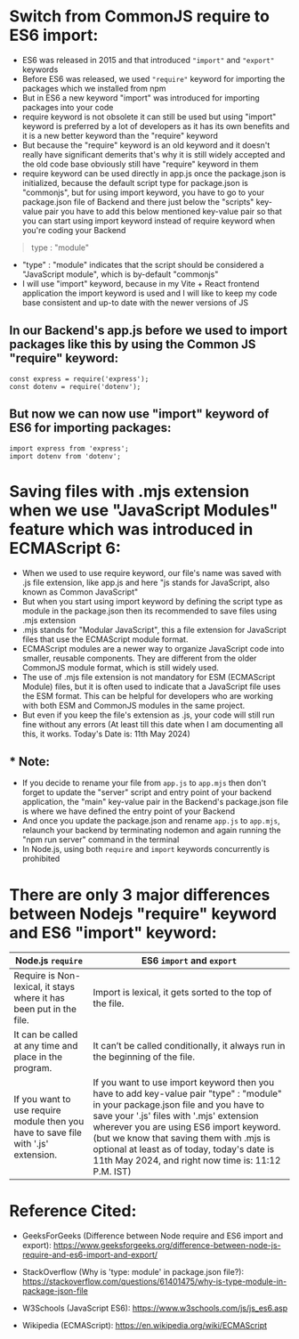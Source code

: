 # Switch from CommonJS require to ES6 import: 


- ES6 was released in 2015 and that introduced ` "import" ` and ` "export" ` keywords 
- Before ES6 was released, we used ` "require" ` keyword for importing the packages which we installed from npm 
- But in ES6 a new keyword "import" was introduced for importing packages into your code 
- require keyword is not obsolete it can still be used but using "import" keyword is preferred by a lot of developers as it has its own benefits and it is a new better keyword than the "require" keyword 
- But because the "require" keyword is an old keyword and it doesn't really have significant demerits that's why it is still widely accepted and the old code base obviously still have "require" keyword in them 
- require keyword can be used directly in app.js once the package.json is initialized, because the default script type for package.json is "commonjs", but for using import keyword, you have to go to your package.json file of Backend and there just below the "scripts" key-value pair you have to add this below mentioned key-value pair so that you can start using import keyword instead of require keyword when you're coding your Backend 
> type : "module"  
- "type" : "module" indicates that the script should be considered a "JavaScript module", which is by-default "commonjs" 
- I will use "import" keyword, because in my Vite + React frontend application the import keyword is used and I will like to keep my code base consistent and up-to date with the newer versions of JS 



## In our Backend's app.js before we used to import packages like this by using the Common JS "require" keyword: 

```
const express = require('express'); 
const dotenv = require('dotenv'); 
```


## But now we can now use "import" keyword of ES6 for importing packages: 

```
import express from 'express'; 
import dotenv from 'dotenv'; 

```



# Saving files with .mjs extension when we use "JavaScript Modules" feature which was introduced in ECMAScript 6: 

- When we used to use require keyword, our file's name was saved with .js file extension, like app.js and here "js stands for JavaScript, also known as Common JavaScript" 
- But when you start using import keyword by defining the script type as module in the package.json then its recommended to save files using .mjs extension 
- .mjs stands for "Modular JavaScript", this a file extension for JavaScript files that use the ECMAScript module format. 
- ECMAScript modules are a newer way to organize JavaScript code into smaller, reusable components. They are different from the older CommonJS module format, which is still widely used. 
- The use of .mjs file extension is not mandatory for ESM (ECMAScript Module) files, but it is often used to indicate that a JavaScript file uses the ESM format. This can be helpful for developers who are working with both ESM and CommonJS modules in the same project. 
- But even if you keep the file's extension as .js, your code will still run fine without any errors (At least till this date when I am documenting all this, it works. Today's Date is: 11th May 2024)



## * Note: 

- If you decide to rename your file from ` app.js ` to ` app.mjs ` then don't forget to update the "server" script and entry point of your backend application, the "main" key-value pair in the Backend's package.json file is where we have defined the entry point of your Backend 
- And once you update the package.json and rename ` app.js ` to ` app.mjs `, relaunch your backend by terminating nodemon and again running the "npm run server" command in the terminal 
- In Node.js, using both `require` and `import` keywords concurrently is prohibited 



# There are only 3 major differences between Nodejs "require" keyword and ES6 "import" keyword: 

| Node.js `require`                                        | ES6 `import` and `export`                                 |
|----------------------------------------------------------|------------------------------------------------------------|
| Require is Non-lexical, it stays where it has been put in the file. | Import is lexical, it gets sorted to the top of the file. |
| It can be called at any time and place in the program.  | It can’t be called conditionally, it always run in the beginning of the file. |
| If you want to use require module then you have to save file with '.js' extension. | If you want to use import keyword then you have to add key-value pair "type" : "module" in your package.json file and you have to save your '.js' files with '.mjs' extension wherever you are using ES6 import keyword. (but we know that saving them with .mjs is optional at least as of today, today's date is 11th May 2024, and right now time is: 11:12 P.M. IST) |



# Reference Cited: 

- GeeksForGeeks (Difference between Node require and ES6 import and export): 
https://www.geeksforgeeks.org/difference-between-node-js-require-and-es6-import-and-export/ 

- StackOverflow (Why is 'type: module' in package.json file?): 
https://stackoverflow.com/questions/61401475/why-is-type-module-in-package-json-file 

- W3Schools (JavaScript ES6): 
https://www.w3schools.com/js/js_es6.asp 

- Wikipedia (ECMAScript): 
https://en.wikipedia.org/wiki/ECMAScript 